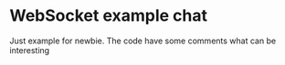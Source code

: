 # WebSocket example chat

Just example for newbie.
The code have some comments what can be interesting
